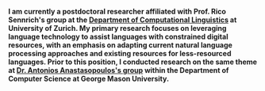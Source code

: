 <!-- <div class="p-3 mb-2 bg-danger text-white text-center">
	<h4><strike><b>Looking for a post-doc position in 2022</b></strike></h4>
	<p><strike>Do you have or are you aware of any position that would be in line with <a href="https://drive.google.com/file/d/1TjFD6dKs3XEE6iyksT2RzpIlxu3E2gQl" target="_blank" style="color: blue">my future research directions</a>?</strike></p>
	<p><strike><a href="mailto:sina.ahmadi@insight-centre.org" target="_blank" style="color: white"><b>Please let me know!</b></a></strike></p>
</div> -->

<!-- <div class="p-3 mb-2 bg-success text-white text-center">
	<p><b>I am on the faculty job market seeking a tenure-track position!</b></p>
</div>
 -->
<!-- This is my personal website where I share the latest news about myself and my professional life. I also discuss my ideas and whatever I think is worth to write about here in my blog. -->

<!-- <hr /> -->

**I am currently a postdoctoral researcher affiliated with Prof. Rico Sennrich's group at the [Department of Computational Linguistics](https://www.cl.uzh.ch/en.html) at University of Zurich. My primary research focuses on leveraging language technology to assist languages with constrained digital resources, with an emphasis on adapting current natural language processing approaches and existing resources for less-resourced languages. Prior to this position, I conducted research on the same theme at [Dr. Antonios Anastasopoulos's group](https://nlp.cs.gmu.edu/) within the Department of Computer Science at George Mason University.**
